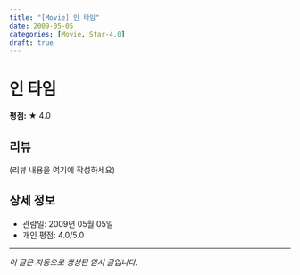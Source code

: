 ```yaml
---
title: "[Movie] 인 타임"
date: 2009-05-05
categories: [Movie, Star-4.0]
draft: true
---
```


# 인 타임

**평점:** ★ 4.0

## 리뷰

(리뷰 내용을 여기에 작성하세요)

## 상세 정보

- 관람일: 2009년 05월 05일
- 개인 평점: 4.0/5.0

---

*이 글은 자동으로 생성된 임시 글입니다.*
